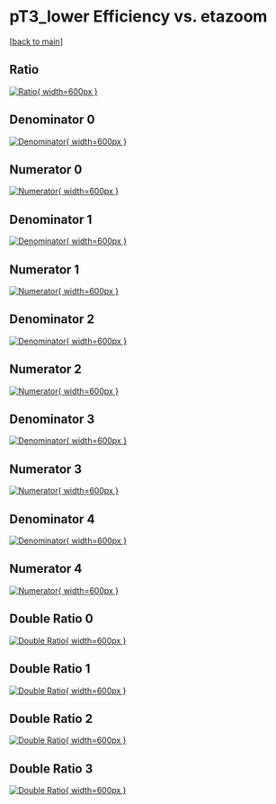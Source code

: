 # pT3_lower Efficiency vs. etazoom

[[back to main](./)]



## Ratio

[![Ratio](../mtv/var/pT3_lower_loweta_321_0_eff_etazoom.png){ width=600px }](../mtv/var/pT3_lower_loweta_321_0_eff_etazoom.pdf)

## Denominator 0

[![Denominator](../mtv/den/pT3_lower_loweta_321_0_eff_etazoom_den0.png){ width=600px }](../mtv/den/pT3_lower_loweta_321_0_eff_etazoom_den0.pdf)

## Numerator 0

[![Numerator](../mtv/num/pT3_lower_loweta_321_0_eff_etazoom_num0.png){ width=600px }](../mtv/num/pT3_lower_loweta_321_0_eff_etazoom_num0.pdf)

## Denominator 1

[![Denominator](../mtv/den/pT3_lower_loweta_321_0_eff_etazoom_den1.png){ width=600px }](../mtv/den/pT3_lower_loweta_321_0_eff_etazoom_den1.pdf)

## Numerator 1

[![Numerator](../mtv/num/pT3_lower_loweta_321_0_eff_etazoom_num1.png){ width=600px }](../mtv/num/pT3_lower_loweta_321_0_eff_etazoom_num1.pdf)

## Denominator 2

[![Denominator](../mtv/den/pT3_lower_loweta_321_0_eff_etazoom_den2.png){ width=600px }](../mtv/den/pT3_lower_loweta_321_0_eff_etazoom_den2.pdf)

## Numerator 2

[![Numerator](../mtv/num/pT3_lower_loweta_321_0_eff_etazoom_num2.png){ width=600px }](../mtv/num/pT3_lower_loweta_321_0_eff_etazoom_num2.pdf)

## Denominator 3

[![Denominator](../mtv/den/pT3_lower_loweta_321_0_eff_etazoom_den3.png){ width=600px }](../mtv/den/pT3_lower_loweta_321_0_eff_etazoom_den3.pdf)

## Numerator 3

[![Numerator](../mtv/num/pT3_lower_loweta_321_0_eff_etazoom_num3.png){ width=600px }](../mtv/num/pT3_lower_loweta_321_0_eff_etazoom_num3.pdf)

## Denominator 4

[![Denominator](../mtv/den/pT3_lower_loweta_321_0_eff_etazoom_den4.png){ width=600px }](../mtv/den/pT3_lower_loweta_321_0_eff_etazoom_den4.pdf)

## Numerator 4

[![Numerator](../mtv/num/pT3_lower_loweta_321_0_eff_etazoom_num4.png){ width=600px }](../mtv/num/pT3_lower_loweta_321_0_eff_etazoom_num4.pdf)

## Double Ratio 0

[![Double Ratio](../mtv/ratio/pT3_lower_loweta_321_0_eff_etazoom_ratio0.png){ width=600px }](../mtv/ratio/pT3_lower_loweta_321_0_eff_etazoom_ratio0.pdf)

## Double Ratio 1

[![Double Ratio](../mtv/ratio/pT3_lower_loweta_321_0_eff_etazoom_ratio1.png){ width=600px }](../mtv/ratio/pT3_lower_loweta_321_0_eff_etazoom_ratio1.pdf)

## Double Ratio 2

[![Double Ratio](../mtv/ratio/pT3_lower_loweta_321_0_eff_etazoom_ratio2.png){ width=600px }](../mtv/ratio/pT3_lower_loweta_321_0_eff_etazoom_ratio2.pdf)

## Double Ratio 3

[![Double Ratio](../mtv/ratio/pT3_lower_loweta_321_0_eff_etazoom_ratio3.png){ width=600px }](../mtv/ratio/pT3_lower_loweta_321_0_eff_etazoom_ratio3.pdf)

